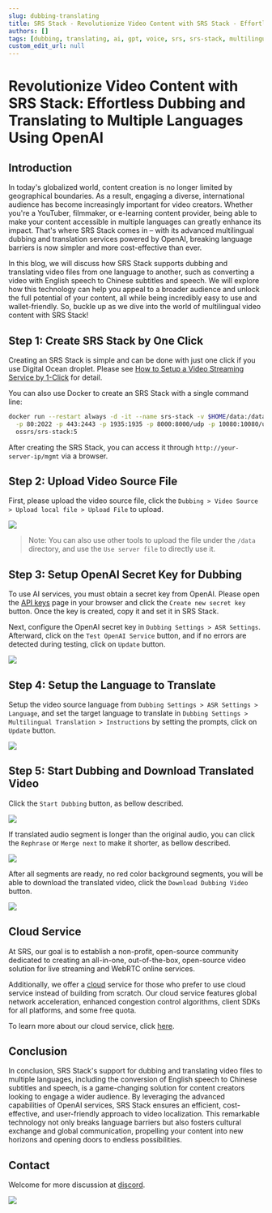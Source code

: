 ```yaml
---
slug: dubbing-translating
title: SRS Stack - Revolutionize Video Content with SRS Stack - Effortless Dubbing and Translating to Multiple Languages Using OpenAI
authors: []
tags: [dubbing, translating, ai, gpt, voice, srs, srs-stack, multilingual]
custom_edit_url: null
---
```


# Revolutionize Video Content with SRS Stack: Effortless Dubbing and Translating to Multiple Languages Using OpenAI

## Introduction

In today's globalized world, content creation is no longer limited by geographical boundaries. As a result, 
engaging a diverse, international audience has become increasingly important for video creators. Whether 
you're a YouTuber, filmmaker, or e-learning content provider, being able to make your content accessible in 
multiple languages can greatly enhance its impact. That's where SRS Stack comes in – with its advanced 
multilingual dubbing and translation services powered by OpenAI, breaking language barriers is now simpler 
and more cost-effective than ever.

<!--truncate-->

In this blog, we will discuss how SRS Stack supports dubbing and translating video files from one language to 
another, such as converting a video with English speech to Chinese subtitles and speech. We will explore how 
this technology can help you appeal to a broader audience and unlock the full potential of your content, all 
while being incredibly easy to use and wallet-friendly. So, buckle up as we dive into the world of multilingual 
video content with SRS Stack!

## Step 1: Create SRS Stack by One Click

Creating an SRS Stack is simple and can be done with just one click if you use Digital Ocean droplet.
Please see [How to Setup a Video Streaming Service by 1-Click](./2022-04-09-SRS-Stack-Tutorial.md) for detail.

You can also use Docker to create an SRS Stack with a single command line:

```bash
docker run --restart always -d -it --name srs-stack -v $HOME/data:/data \
  -p 80:2022 -p 443:2443 -p 1935:1935 -p 8000:8000/udp -p 10080:10080/udp \
  ossrs/srs-stack:5
```

After creating the SRS Stack, you can access it through `http://your-server-ip/mgmt` via a browser.

## Step 2: Upload Video Source File

First, please upload the video source file, click the `Dubbing > Video Source > Upload local file > Upload File` to upload.

![](/img/blog-2024-02-21-01.png)

> Note: You can also use other tools to upload the file under the `/data` directory, and use the `Use server file` to directly use it.

## Step 3: Setup OpenAI Secret Key for Dubbing

To use AI services, you must obtain a secret key from OpenAI. Please open the [API keys](https://platform.openai.com/api-keys)
page in your browser and click the `Create new secret key` button. Once the key is created, copy it and set it in SRS Stack.

Next, configure the OpenAI secret key in `Dubbing Settings > ASR Settings`. Afterward, click on the
`Test OpenAI Service` button, and if no errors are detected during testing, click on `Update` button.

![](/img/blog-2024-02-21-02.png)

## Step 4: Setup the Language to Translate

Setup the video source language from `Dubbing Settings > ASR Settings > Language`, and set the target language 
to translate in `Dubbing Settings > Multilingual Translation > Instructions` by setting the prompts, click on 
`Update` button.

![](/img/blog-2024-02-21-03.png)

## Step 5: Start Dubbing and Download Translated Video

Click the `Start Dubbing` button, as bellow described.

![](/img/blog-2024-02-21-04.png)

If translated audio segment is longer than the original audio, you can click the `Rephrase` or `Merge next` to 
make it shorter, as bellow described.

![](/img/blog-2024-02-21-05.png)

After all segments are ready, no red color background segments, you will be able to download the translated video, 
click the `Download Dubbing Video` button.

![](/img/blog-2024-02-21-06.png)

## Cloud Service

At SRS, our goal is to establish a non-profit, open-source community dedicated to creating an all-in-one,
out-of-the-box, open-source video solution for live streaming and WebRTC online services.

Additionally, we offer a [cloud](/cloud) service for those who prefer to use cloud service instead of building from
scratch. Our cloud service features global network acceleration, enhanced congestion control algorithms,
client SDKs for all platforms, and some free quota.

To learn more about our cloud service, click [here](/docs/v6/doc/cloud).

## Conclusion

In conclusion, SRS Stack's support for dubbing and translating video files to multiple languages, including the 
conversion of English speech to Chinese subtitles and speech, is a game-changing solution for content creators 
looking to engage a wider audience. By leveraging the advanced capabilities of OpenAI services, SRS Stack ensures
an efficient, cost-effective, and user-friendly approach to video localization. This remarkable technology not only
breaks language barriers but also fosters cultural exchange and global communication, propelling your content into 
new horizons and opening doors to endless possibilities.

## Contact

Welcome for more discussion at [discord](https://discord.gg/bQUPDRqy79).

![](https://ossrs.io/gif/v1/sls.gif?site=ossrs.io&path=/lts/blog-en/2024-02-21-dubbing-translating)
